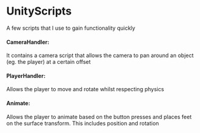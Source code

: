 # UnityScripts
A few scripts that I use to gain functionality quickly

#### CameraHandler:
  It contains a camera script that allows the camera to pan around an object (eg. the player) at a certain offset

#### PlayerHandler:
  Allows the player to move and rotate whilst respecting physics  

#### Animate:
  Allows the player to animate based on the button presses and places feet on the surface transform. This includes position and rotation
